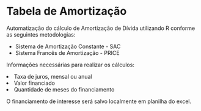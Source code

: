 # Tabela de Amortização

Automatização do cálculo de Amortização de Dívida utilizando R conforme as seguintes metodologias:
* Sistema de Amortização Constante - SAC
* Sistema Francês de Amortização - PRICE

Informações necessárias para realizar os cálculos:
<li> Taxa de juros, mensal ou anual </li>
<li> Valor financiado </li>
<li> Quantidade de meses do financiamento </li>

O financiamento de interesse será salvo localmente em planilha do excel.
